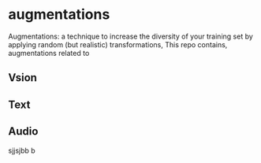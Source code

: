 # augmentations
Augmentations: a technique to increase the diversity of your training set by applying random (but realistic) transformations,
This repo contains, augmentations related to 
## Vsion
## Text 
## Audio
sjjsjbb  b
